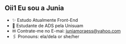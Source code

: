 ## Oii1 Eu sou a Junia

- ✨ Estudo Atualmente Front-End
- 🦉 Estudante de ADS pela Unisuam 
- ✉ Contrate-me no E-mai: juniamoraess@yahoo.com
- 🖇️ Pronouns: ela/dela or she/her

